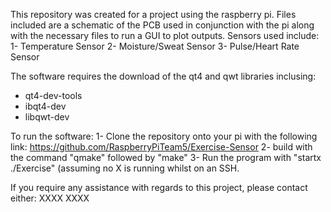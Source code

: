 This repository was created for a project using the raspberry pi. Files included are a schematic of the PCB used in conjunction with the pi along with the necessary files to run a GUI to plot outputs.
Sensors used include:
    1- Temperature Sensor
    2- Moisture/Sweat Sensor
    3- Pulse/Heart Rate Sensor

The software requires the download of the qt4 and qwt libraries inclusing:
   - qt4-dev-tools
   - ibqt4-dev
   - libqwt-dev


To run the software:
    1- Clone the repository onto your pi with the following link: https://github.com/RaspberryPiTeam5/Exercise-Sensor
    2- build with the command "qmake" followed by "make"
    3- Run the program with "startx ./Exercise" (assuming no X is running whilst on an SSH.
    
If you require any assistance with regards to this project, please contact either:
        XXXX
        XXXX
